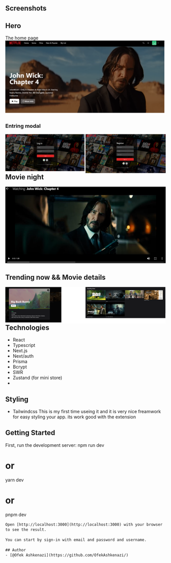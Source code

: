 ## Screenshots

## Hero 
The home page
![Hero](public/imgs/hero-area.png)

### Entring modal

<img src="public/imgs/log-in.png" width="50%" style="float: left"/><img src="public/imgs/sign-in.png" width="50%" style="float: left; hight: '150px';"/>

## Movie night
![MovieNight](public/imgs/movie-state.png)

## Trending now && Movie details
<img src="public/imgs/movie-details.png" width="50%" style="float: left"/><img src="public/imgs/trending-now.png" width="50%" style="float: left;"/>

## Technologies
- React
- Typescript
- Next.js
- Next/auth
- Prisma
- Bcrypt
- SWR
- Zustand (for mini store)
- 
## Styling
- Tailwindcss
This is my first time useing it and it is very nice freamwork for easy styling your app.
its work good with the extension

## Getting Started

First, run the development server:
npm run dev
# or
yarn dev
# or
pnpm dev
```
Open [http://localhost:3000](http://localhost:3000) with your browser to see the result.

You can start by sign-in with email and password and username.

## Author
- [@Ofek Ashkenazi](https://github.com/OfekAshkenazi/)

